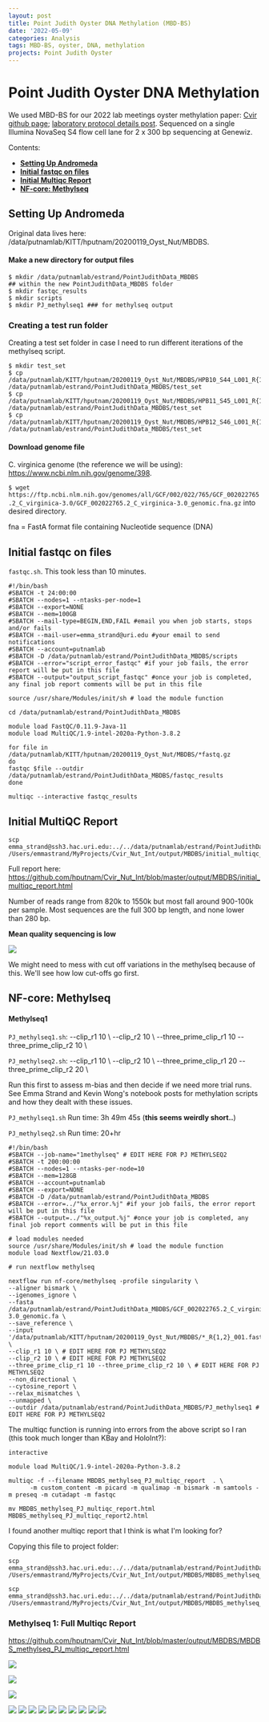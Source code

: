 ```yaml
---
layout: post
title: Point Judith Oyster DNA Methylation (MBD-BS)
date: '2022-05-09'
categories: Analysis
tags: MBD-BS, oyster, DNA, methylation
projects: Point Judith Oyster
---
```


# Point Judith Oyster DNA Methylation

We used MBD-BS for our 2022 lab meetings oyster methylation paper: [Cvir github page](https://github.com/hputnam/Cvir_Nut_Int); [laboratory protocol details post](https://github.com/hputnam/Cvir_Nut_Int#m-schedl-mbdbs-library-preps). Sequenced on a single Illumina NovaSeq S4 flow cell lane for 2 x 300 bp sequencing at Genewiz.

Contents:  
- [**Setting Up Andromeda**](#Setting_up)  
- [**Initial fastqc on files**](#fastqc)    
- [**Initial Multiqc Report**](#multiqc)    
- [**NF-core: Methylseq**](#methylseq)    

## <a name="Setting_up"></a> **Setting Up Andromeda**

Original data lives here: /data/putnamlab/KITT/hputnam/20200119_Oyst_Nut/MBDBS.

#### Make a new directory for output files

```
$ mkdir /data/putnamlab/estrand/PointJudithData_MBDBS
## within the new PointJudithData_MBDBS folder
$ mkdir fastqc_results
$ mkdir scripts
$ mkdir PJ_methylseq1 ### for methylseq output
```

### Creating a test run folder

Creating a test set folder in case I need to run different iterations of the methylseq script.

```
$ mkdir test_set
$ cp /data/putnamlab/KITT/hputnam/20200119_Oyst_Nut/MBDBS/HPB10_S44_L001_R{1,2}_001.fastq.gz /data/putnamlab/estrand/PointJudithData_MBDBS/test_set
$ cp /data/putnamlab/KITT/hputnam/20200119_Oyst_Nut/MBDBS/HPB11_S45_L001_R{1,2}_001.fastq.gz /data/putnamlab/estrand/PointJudithData_MBDBS/test_set
$ cp /data/putnamlab/KITT/hputnam/20200119_Oyst_Nut/MBDBS/HPB12_S46_L001_R{1,2}_001.fastq.gz /data/putnamlab/estrand/PointJudithData_MBDBS/test_set
```

#### Download genome file  

C. virginica genome (the reference we will be using): https://www.ncbi.nlm.nih.gov/genome/398.

`$ wget https://ftp.ncbi.nlm.nih.gov/genomes/all/GCF/002/022/765/GCF_002022765.2_C_virginica-3.0/GCF_002022765.2_C_virginica-3.0_genomic.fna.gz` into desired directory.   

fna = FastA format file containing Nucleotide sequence (DNA)

## <a name="fastqc"></a> **Initial fastqc on files**

`fastqc.sh`.  This took less than 10 minutes.

```
#!/bin/bash
#SBATCH -t 24:00:00
#SBATCH --nodes=1 --ntasks-per-node=1
#SBATCH --export=NONE
#SBATCH --mem=100GB
#SBATCH --mail-type=BEGIN,END,FAIL #email you when job starts, stops and/or fails
#SBATCH --mail-user=emma_strand@uri.edu #your email to send notifications
#SBATCH --account=putnamlab
#SBATCH -D /data/putnamlab/estrand/PointJudithData_MBDBS/scripts               
#SBATCH --error="script_error_fastqc" #if your job fails, the error report will be put in this file
#SBATCH --output="output_script_fastqc" #once your job is completed, any final job report comments will be put in this file

source /usr/share/Modules/init/sh # load the module function

cd /data/putnamlab/estrand/PointJudithData_MBDBS

module load FastQC/0.11.9-Java-11
module load MultiQC/1.9-intel-2020a-Python-3.8.2

for file in /data/putnamlab/KITT/hputnam/20200119_Oyst_Nut/MBDBS/*fastq.gz
do
fastqc $file --outdir /data/putnamlab/estrand/PointJudithData_MBDBS/fastqc_results         
done

multiqc --interactive fastqc_results
```

## <a name="multiqc"></a> **Initial MultiQC Report**

```
scp emma_strand@ssh3.hac.uri.edu:../../data/putnamlab/estrand/PointJudithData_MBDBS/multiqc_report.html /Users/emmastrand/MyProjects/Cvir_Nut_Int/output/MBDBS/initial_multiqc_report.html
```

Full report here: https://github.com/hputnam/Cvir_Nut_Int/blob/master/output/MBDBS/initial_multiqc_report.html

Number of reads range from 820k to 1550k but most fall around 900-100k per sample. Most sequences are the full 300 bp length, and none lower than 280 bp.

**Mean quality sequencing is low**

![](https://github.com/hputnam/Cvir_Nut_Int/blob/master/output/MBDBS/multiqc/mean%20quality.png?raw=true)

We might need to mess with cut off variations in the methylseq because of this. We'll see how low cut-offs go first.

## <a name="methylseq"></a> **NF-core: Methylseq**

#### Methylseq1

`PJ_methylseq1.sh`: --clip_r1 10 \ --clip_r2 10 \ --three_prime_clip_r1 10 --three_prime_clip_r2 10 \

`PJ_methylseq2.sh`: --clip_r1 10 \ --clip_r2 10 \ --three_prime_clip_r1 20 --three_prime_clip_r2 20 \

Run this first to assess m-bias and then decide if we need more trial runs. See Emma Strand and Kevin Wong's notebook posts for methylation scripts and how they dealt with these issues. 

`PJ_methylseq1.sh` Run time: 3h 49m 45s (**this seems weirdly short..**)

`PJ_methylseq2.sh` Run time: 20+hr  

```
#!/bin/bash
#SBATCH --job-name="1methylseq" # EDIT HERE FOR PJ METHYLSEQ2
#SBATCH -t 200:00:00
#SBATCH --nodes=1 --ntasks-per-node=10
#SBATCH --mem=128GB
#SBATCH --account=putnamlab
#SBATCH --export=NONE
#SBATCH -D /data/putnamlab/estrand/PointJudithData_MBDBS
#SBATCH --error=../"%x_error.%j" #if your job fails, the error report will be put in this file
#SBATCH --output=../"%x_output.%j" #once your job is completed, any final job report comments will be put in this file

# load modules needed
source /usr/share/Modules/init/sh # load the module function
module load Nextflow/21.03.0

# run nextflow methylseq

nextflow run nf-core/methylseq -profile singularity \
--aligner bismark \
--igenomes_ignore \
--fasta /data/putnamlab/estrand/PointJudithData_MBDBS/GCF_002022765.2_C_virginica-3.0_genomic.fa \
--save_reference \
--input '/data/putnamlab/KITT/hputnam/20200119_Oyst_Nut/MBDBS/*_R{1,2}_001.fastq.gz' \
--clip_r1 10 \ # EDIT HERE FOR PJ METHYLSEQ2
--clip_r2 10 \ # EDIT HERE FOR PJ METHYLSEQ2
--three_prime_clip_r1 10 --three_prime_clip_r2 10 \ # EDIT HERE FOR PJ METHYLSEQ2
--non_directional \
--cytosine_report \
--relax_mismatches \
--unmapped \
--outdir /data/putnamlab/estrand/PointJudithData_MBDBS/PJ_methylseq1 # EDIT HERE FOR PJ METHYLSEQ2
```

The multiqc function is running into errors from the above script so I ran (this took much longer than KBay and HoloInt?):

```
interactive 

module load MultiQC/1.9-intel-2020a-Python-3.8.2

multiqc -f --filename MBDBS_methylseq_PJ_multiqc_report  . \
      -m custom_content -m picard -m qualimap -m bismark -m samtools -m preseq -m cutadapt -m fastqc

mv MBDBS_methylseq_PJ_multiqc_report.html MBDBS_methylseq_PJ_multiqc_report2.html
```

I found another multiqc report that I think is what I'm looking for?

Copying this file to project folder: 

```
scp emma_strand@ssh3.hac.uri.edu:../../data/putnamlab/estrand/PointJudithData_MBDBS/PJ_methylseq1/MultiQC/multiqc_report.html /Users/emmastrand/MyProjects/Cvir_Nut_Int/output/MBDBS/MBDBS_methylseq_PJ_multiqc_report.html

scp emma_strand@ssh3.hac.uri.edu:../../data/putnamlab/estrand/PointJudithData_MBDBS/MBDBS_methylseq_PJ_multiqc_report.html /Users/emmastrand/MyProjects/Cvir_Nut_Int/output/MBDBS/MBDBS_methylseq_PJ_multiqc_report2.html
```

### Methylseq 1: Full Multiqc Report 

https://github.com/hputnam/Cvir_Nut_Int/blob/master/output/MBDBS/MBDBS_methylseq_PJ_multiqc_report.html

![](https://github.com/hputnam/Cvir_Nut_Int/blob/master/output/MBDBS/multiqc/alignment-rates.png?raw=true)

![](https://github.com/hputnam/Cvir_Nut_Int/blob/master/output/MBDBS/multiqc/deduplication.png?raw=true)

![](https://github.com/hputnam/Cvir_Nut_Int/blob/master/output/MBDBS/multiqc/strand-alignment.png?raw=true)

![](https://github.com/hputnam/Cvir_Nut_Int/blob/master/output/MBDBS/multiqc/cytosine-perc-meth.png?raw=true)
![](https://github.com/hputnam/Cvir_Nut_Int/blob/master/output/MBDBS/multiqc/read1-mbias.png?raw=true)
![](https://github.com/hputnam/Cvir_Nut_Int/blob/master/output/MBDBS/multiqc/read2-mbias.png?raw=true)
![](https://github.com/hputnam/Cvir_Nut_Int/blob/master/output/MBDBS/multiqc/covhist.png?raw=true)
![](https://github.com/hputnam/Cvir_Nut_Int/blob/master/output/MBDBS/multiqc/genomecov.png?raw=true)
![](https://github.com/hputnam/Cvir_Nut_Int/blob/master/output/MBDBS/multiqc/insertsizehist.png?raw=true)
![](https://github.com/hputnam/Cvir_Nut_Int/blob/master/output/MBDBS/multiqc/gc-content.png?raw=true)
![](https://github.com/hputnam/Cvir_Nut_Int/blob/master/output/MBDBS/multiqc/complexity-curve.png?raw=true)
![](https://github.com/hputnam/Cvir_Nut_Int/blob/master/output/MBDBS/multiqc/cutadapt-filt.png?raw=true)
![](https://github.com/hputnam/Cvir_Nut_Int/blob/master/output/MBDBS/multiqc/trimseqlengths.png?raw=true)
